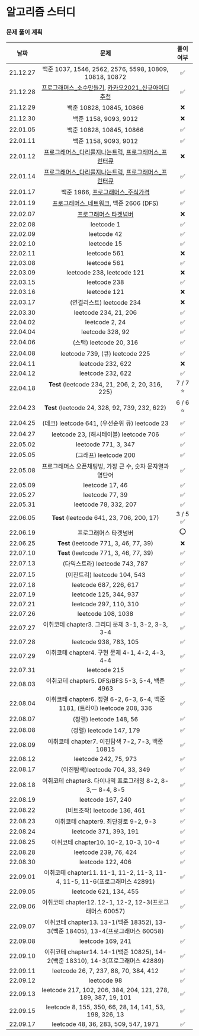 # 알고리즘 스터디

### 문제 풀이 계획
|날짜|문제|풀이 여부|
|:---:|:---:|:---:|
|21.12.27|백준 1037, 1546, 2562, 2576, 5598, 10809, 10818, 10872|✅|
|21.12.28|[프로그래머스_소수만들기](https://programmers.co.kr/learn/courses/30/lessons/12977), [카카오2021_신규아이디추천](https://programmers.co.kr/learn/courses/30/lessons/72410)|✅|
|21.12.29|백준 10828, 10845, 10866|❌|
|21.12.30|백준 1158, 9093, 9012|❌|
|22.01.05|백준 10828, 10845, 10866|✅|
|22.01.11|백준 1158, 9093, 9012|✅|
|22.01.12|[프로그래머스_다리를지나는트럭](https://programmers.co.kr/learn/courses/30/lessons/42583), [프로그래머스_프린터큐](https://programmers.co.kr/learn/courses/30/lessons/42587)|❌|
|22.01.14|[프로그래머스_다리를지나는트럭](https://programmers.co.kr/learn/courses/30/lessons/42583), [프로그래머스_프린터큐](https://programmers.co.kr/learn/courses/30/lessons/42587)|✅|
|22.01.17|백준 1966, [프로그래머스_주식가격](https://programmers.co.kr/learn/courses/30/lessons/42584)|✅|
|22.01.19|[프로그래머스_네트워크](https://programmers.co.kr/learn/courses/30/lessons/43162), 백준 2606 (DFS)|✅|
|22.02.07|[프로그래머스 타겟넘버](https://programmers.co.kr/learn/courses/30/lessons/43165)|❌|
|22.02.08|leetcode 1|✅|
|22.02.09|leetcode 42|✅|
|22.02.10|leetcode 15|✅|
|22.02.11|leetcode 561|❌|
|22.03.08|leetcode 561|✅|
|22.03.09|leetcode 238, leetcode 121|❌|
|22.03.15|leetcode 238|✅|
|22.03.16|leetcode 121|❌|
|22.03.17|(연결리스트) leetcode 234|❌|
|22.03.30|leetcode 234, 21, 206|✅|
|22.04.02|leetcode 2, 24|✅|
|22.04.04|leetcode 328, 92|✅|
|22.04.06|(스택) leetcode 20, 316|✅|
|22.04.08|leetcode 739, (큐) leetcode 225|✅|
|22.04.11|leetcode 232, 622|❌|
|22.04.12|leetcode 232, 622|✅|
|22.04.18|**Test** (leetcode 234, 21, 206, 2, 20, 316, 225)|7 / 7 ⭐️|
|22.04.23|**Test** (leetcode 24, 328, 92, 739, 232, 622)|6 / 6 ⭐️|
|22.04.25|(데크) leetcode 641, (우선순위 큐) leetcode 23|✅|
|22.04.27|leetcode 23, (해시테이블) leetcode 706|✅|
|22.05.02|leetcode 771, 3, 347|✅|
|22.05.05|(그래프) leetcode 200|✅|
|22.05.08|프로그래머스 오픈채팅방, 가장 큰 수, 숫자 문자열과 영단어|✅|
|22.05.09|leetcode 17, 46|✅|
|22.05.27|leetcode 77, 39|✅|
|22.05.31|leetcode 78, 332, 207|✅|
|22.06.05|**Test** (leetcode 641, 23, 706, 200, 17)|3 / 5 ✅|
|22.06.19|프로그래머스 타겟넘버|⭕️|
|22.06.25|**Test** (leetcode 771, 3, 46, 77, 39)|❌|
|22.07.10|**Test** (leetcode 771, 3, 46, 77, 39)|✅|
|22.07.13|(다익스트라) leetcode 743, 787|✅|
|22.07.15|(이진트리) leetcode 104, 543|✅|
|22.07.18|leetcode 687, 226, 617|✅|
|22.07.19|leetcode 125, 344, 937|✅|
|22.07.21|leetcode 297, 110, 310|✅|
|22.07.26|leetcode 108, 1038|✅|
|22.07.27|이취코테 chapter3. 그리디 문제 3-1, 3-2, 3-3, 3-4|✅|
|22.07.28|leetcode 938, 783, 105|✅|
|22.07.29|이취코테 chapter4. 구현 문제 4-1, 4-2, 4-3, 4-4|✅|
|22.07.31|leetcode 215|✅|
|22.08.03|이취코테 chapter5. DFS/BFS 5-3, 5-4, 백준 4963|✅|
|22.08.04|이취코테 chapter6. 정렬 6-2, 6-3, 6-4, 백준 1181, (트라이) leetcode 208, 336|✅|
|22.08.07|(정렬) leetcode 148, 56|✅|
|22.08.08|(정렬) leetcode 147, 179|✅|
|22.08.09|이취코테 chapter7. 이진탐색 7-2, 7-3, 백준 10815|✅|
|22.08.12|leetcode 242, 75, 973|✅|
|22.08.17|(이진탐색)leetcode 704, 33, 349|✅|
|22.08.18|이취코테 chapter8. 다이나믹 프로그래밍 8-2, 8-3,ㅡ 8-4, 8-5|✅|
|22.08.19|leetcode 167, 240|✅|
|22.08.22|(비트조작) leetcode 136, 461|✅|
|22.08.23|이취코테 chapter9. 최단경로 9-2, 9-3|✅|
|22.08.24|leetcode 371, 393, 191|✅|
|22.08.25|이취코테 chapter10.  10-2, 10-3, 10-4|✅|
|22.08.28|leetcode 239, 76, 424|✅|
|22.08.30|leetcode 122, 406|✅|
|22.09.01|이취코테 chapter11. 11-1, 11-2, 11-3, 11-4, 11-5, 11-6(프로그래머스 42891)|✅|
|22.09.05|leetcode 621, 134, 455|✅|
|22.09.06|이취코테 chapter12. 12-1, 12-2, 12-3(프로그래머스 60057)|✅|
|22.09.07|이취코테 chapter13. 13-1(백준 18352), 13-3(백준 18405), 13-4(프로그래머스 60058)|✅|
|22.09.08|leetcode 169, 241|✅|
|22.09.10|이취코테 chapter14. 14-1(백준 10825), 14-2(백준 18310), 14-3(프로그래머스 42889)|✅|
|22.09.11|leetcode 26, 7, 237, 88, 70, 384, 412|✅|
|22.09.12|leetcode 98|✅|
|22.09.13|leetcode 217, 102, 206, 384, 204, 121, 278, 189, 387, 19, 101|✅|
|22.09.15|leetcode 8, 155, 350, 66, 28, 14, 141, 53, 198, 326, 13|✅|
|22.09.17|leetcode 48, 36, 283, 509, 547, 1971|✅|
